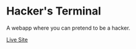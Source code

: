 # Hacker's Terminal

A webapp where you can pretend to be a hacker. 

[Live Site](http://utmp.github.io/ht)

